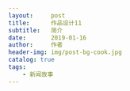 ```yaml
---
layout:     post
title:      作品设计11
subtitle:   简介
date:       2019-01-16
author:     作者
header-img: img/post-bg-cook.jpg
catalog: true
tags:
    - 新闻故事
---
```


